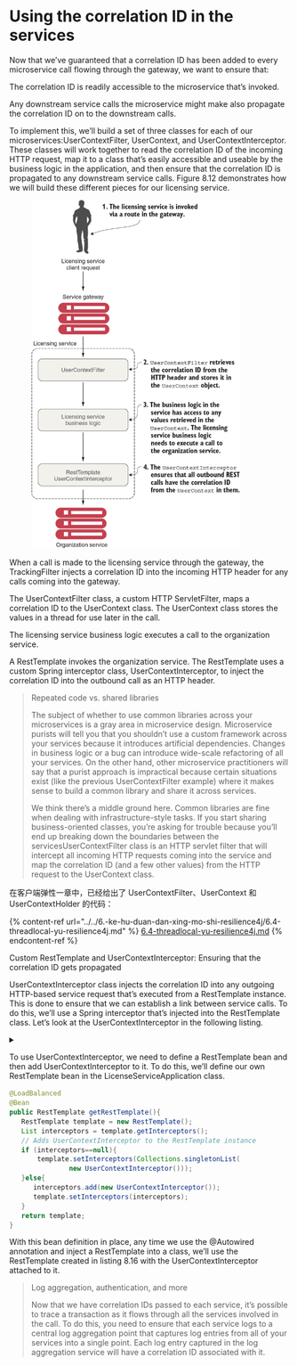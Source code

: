 # Using the correlation ID in the services

Now that we’ve guaranteed that a correlation ID has been added to every microservice call flowing through the gateway, we want to ensure that:

The correlation ID is readily accessible to the microservice that’s invoked.

Any downstream service calls the microservice might make also propagate the correlation ID on to the downstream calls.

To implement this, we’ll build a set of three classes for each of our microservices:UserContextFilter, UserContext, and UserContextInterceptor. These classes will work together to read the correlation ID of the incoming HTTP request, map it to a class that’s easily accessible and useable by the business logic in the application, and then ensure that the correlation ID is propagated to any downstream service calls. Figure 8.12 demonstrates how we will build these different pieces for our licensing service.

<figure><img src="../../../../.gitbook/assets/image (2).png" alt="" width="375"><figcaption></figcaption></figure>

When a call is made to the licensing service through the gateway, the TrackingFilter injects a correlation ID into the incoming HTTP header for any calls coming into the gateway.

The UserContextFilter class, a custom HTTP ServletFilter, maps a correlation ID to the UserContext class. The UserContext class stores the values in a thread for use later in the call.

The licensing service business logic executes a call to the organization service.

A RestTemplate invokes the organization service. The RestTemplate uses a custom Spring interceptor class, UserContextInterceptor, to inject the correlation ID into the outbound call as an HTTP header.

> Repeated code vs. shared libraries
>
> The subject of whether to use common libraries across your microservices is a gray area in microservice design. Microservice purists will tell you that you shouldn’t use a custom framework across your services because it introduces artificial dependencies. Changes in business logic or a bug can introduce wide-scale refactoring of all your services. On the other hand, other microservice practitioners will say that a purist approach is impractical because certain situations exist (like the previous UserContextFilter example) where it makes sense to build a common library and share it across services.
>
> We think there’s a middle ground here. Common libraries are fine when dealing with infrastructure-style tasks. If you start sharing business-oriented classes, you’re asking for trouble because you’ll end up breaking down the boundaries between the servicesUserContextFilter class is an HTTP servlet filter that will intercept all incoming HTTP requests coming into the service and map the correlation ID (and a few other values) from the HTTP request to the UserContext class.

在客户端弹性一章中，已经给出了 UserContextFilter、UserContext 和 UserContextHolder 的代码：

{% content-ref url="../../6.-ke-hu-duan-dan-xing-mo-shi-resilience4j/6.4-threadlocal-yu-resilience4j.md" %}
[6.4-threadlocal-yu-resilience4j.md](../../6.-ke-hu-duan-dan-xing-mo-shi-resilience4j/6.4-threadlocal-yu-resilience4j.md)
{% endcontent-ref %}

Custom RestTemplate and UserContextInterceptor: Ensuring that the correlation ID gets propagated

UserContextInterceptor class injects the correlation ID into any outgoing HTTP-based service request that’s executed from a RestTemplate instance. This is done to ensure that we can establish a link between service calls. To do this, we’ll use a Spring interceptor that’s injected into the RestTemplate class. Let’s look at the UserContextInterceptor in the following listing.

<details>

<summary></summary>



</details>

To use UserContextInterceptor, we need to define a RestTemplate bean and then add UserContextInterceptor to it. To do this, we’ll define our own RestTemplate bean in the LicenseServiceApplication class.

```java
@LoadBalanced    
@Bean
public RestTemplate getRestTemplate(){
   RestTemplate template = new RestTemplate();
   List interceptors = template.getInterceptors();
   // Adds UserContextInterceptor to the RestTemplate instance
   if (interceptors==null){    
       template.setInterceptors(Collections.singletonList(
               new UserContextInterceptor()));
   }else{
      interceptors.add(new UserContextInterceptor());
      template.setInterceptors(interceptors);
   }
   return template;
}
```

With this bean definition in place, any time we use the @Autowired annotation and inject a RestTemplate into a class, we’ll use the RestTemplate created in listing 8.16 with the UserContextInterceptor attached to it.

> Log aggregation, authentication, and more
>
> Now that we have correlation IDs passed to each service, it’s possible to trace a transaction as it flows through all the services involved in the call. To do this, you need to ensure that each service logs to a central log aggregation point that captures log entries from all of your services into a single point. Each log entry captured in the log aggregation service will have a correlation ID associated with it.
